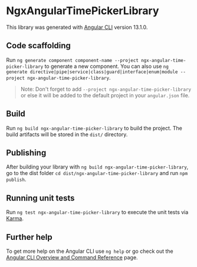 # NgxAngularTimePickerLibrary

This library was generated with [Angular CLI](https://github.com/angular/angular-cli) version 13.1.0.

## Code scaffolding

Run `ng generate component component-name --project ngx-angular-time-picker-library` to generate a new component. You can also use `ng generate directive|pipe|service|class|guard|interface|enum|module --project ngx-angular-time-picker-library`.
> Note: Don't forget to add `--project ngx-angular-time-picker-library` or else it will be added to the default project in your `angular.json` file. 

## Build

Run `ng build ngx-angular-time-picker-library` to build the project. The build artifacts will be stored in the `dist/` directory.

## Publishing

After building your library with `ng build ngx-angular-time-picker-library`, go to the dist folder `cd dist/ngx-angular-time-picker-library` and run `npm publish`.

## Running unit tests

Run `ng test ngx-angular-time-picker-library` to execute the unit tests via [Karma](https://karma-runner.github.io).

## Further help

To get more help on the Angular CLI use `ng help` or go check out the [Angular CLI Overview and Command Reference](https://angular.io/cli) page.
